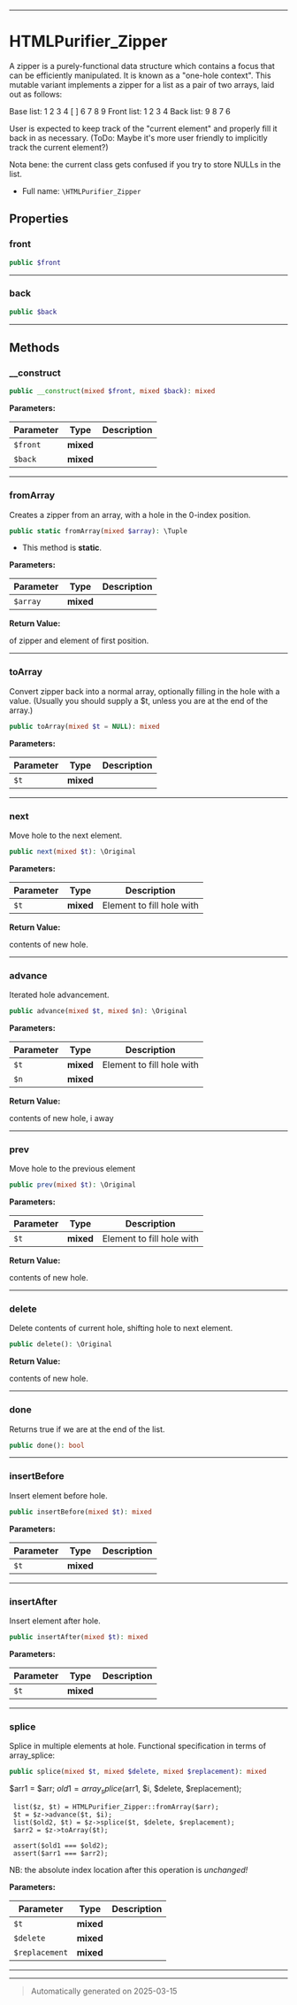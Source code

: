 ***

# HTMLPurifier_Zipper

A zipper is a purely-functional data structure which contains
a focus that can be efficiently manipulated.  It is known as
a "one-hole context".  This mutable variant implements a zipper
for a list as a pair of two arrays, laid out as follows:

Base list: 1 2 3 4 [ ] 6 7 8 9
     Front list: 1 2 3 4
     Back list: 9 8 7 6

User is expected to keep track of the "current element" and properly
fill it back in as necessary.  (ToDo: Maybe it's more user friendly
to implicitly track the current element?)

Nota bene: the current class gets confused if you try to store NULLs
in the list.

* Full name: `\HTMLPurifier_Zipper`



## Properties


### front



```php
public $front
```






***

### back



```php
public $back
```






***

## Methods


### __construct



```php
public __construct(mixed $front, mixed $back): mixed
```








**Parameters:**

| Parameter | Type | Description |
|-----------|------|-------------|
| `$front` | **mixed** |  |
| `$back` | **mixed** |  |





***

### fromArray

Creates a zipper from an array, with a hole in the
0-index position.

```php
public static fromArray(mixed $array): \Tuple
```



* This method is **static**.




**Parameters:**

| Parameter | Type | Description |
|-----------|------|-------------|
| `$array` | **mixed** |  |


**Return Value:**

of zipper and element of first position.




***

### toArray

Convert zipper back into a normal array, optionally filling in
the hole with a value. (Usually you should supply a $t, unless you
are at the end of the array.)

```php
public toArray(mixed $t = NULL): mixed
```








**Parameters:**

| Parameter | Type | Description |
|-----------|------|-------------|
| `$t` | **mixed** |  |





***

### next

Move hole to the next element.

```php
public next(mixed $t): \Original
```








**Parameters:**

| Parameter | Type | Description |
|-----------|------|-------------|
| `$t` | **mixed** | Element to fill hole with |


**Return Value:**

contents of new hole.




***

### advance

Iterated hole advancement.

```php
public advance(mixed $t, mixed $n): \Original
```








**Parameters:**

| Parameter | Type | Description |
|-----------|------|-------------|
| `$t` | **mixed** | Element to fill hole with |
| `$n` | **mixed** |  |


**Return Value:**

contents of new hole, i away




***

### prev

Move hole to the previous element

```php
public prev(mixed $t): \Original
```








**Parameters:**

| Parameter | Type | Description |
|-----------|------|-------------|
| `$t` | **mixed** | Element to fill hole with |


**Return Value:**

contents of new hole.




***

### delete

Delete contents of current hole, shifting hole to
next element.

```php
public delete(): \Original
```









**Return Value:**

contents of new hole.




***

### done

Returns true if we are at the end of the list.

```php
public done(): bool
```












***

### insertBefore

Insert element before hole.

```php
public insertBefore(mixed $t): mixed
```








**Parameters:**

| Parameter | Type | Description |
|-----------|------|-------------|
| `$t` | **mixed** |  |





***

### insertAfter

Insert element after hole.

```php
public insertAfter(mixed $t): mixed
```








**Parameters:**

| Parameter | Type | Description |
|-----------|------|-------------|
| `$t` | **mixed** |  |





***

### splice

Splice in multiple elements at hole.  Functional specification
in terms of array_splice:

```php
public splice(mixed $t, mixed $delete, mixed $replacement): mixed
```

$arr1 = $arr;
     $old1 = array_splice($arr1, $i, $delete, $replacement);

     list($z, $t) = HTMLPurifier_Zipper::fromArray($arr);
     $t = $z->advance($t, $i);
     list($old2, $t) = $z->splice($t, $delete, $replacement);
     $arr2 = $z->toArray($t);

     assert($old1 === $old2);
     assert($arr1 === $arr2);

NB: the absolute index location after this operation is
*unchanged!*






**Parameters:**

| Parameter | Type | Description |
|-----------|------|-------------|
| `$t` | **mixed** |  |
| `$delete` | **mixed** |  |
| `$replacement` | **mixed** |  |





***


***
> Automatically generated on 2025-03-15
